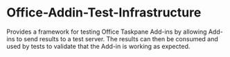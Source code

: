# Office-Addin-Test-Infrastructure

Provides a framework for testing Office Taskpane Add-ins by allowing Add-ins to send results to a test server.  The results can then be consumed and used
by tests to validate that the Add-in is working as expected.
